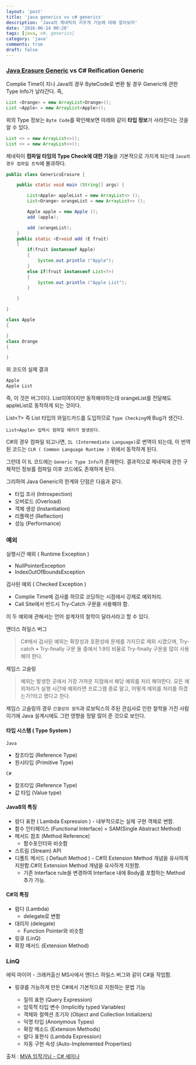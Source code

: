 ```yaml
---
layout: 'post'
title: 'java generics vs c# generics'
description: 'Java의 제네릭의 지우개 기능에 대해 알아보자'
date: '2016-06-14 00:20'
tags: [java, c#, generics]
category: 'java'
comments: true
draft: false
---
```


### [Java Erasure Generic](http://seungdols.tistory.com/421) vs C# Reification Generic

Complie Time이 지나 Java의 경우 ByteCode로 변환 될 경우 Generic에 관한 Type Info가 날라간다. 즉,

```java
List <Orange> = new ArrayList<Orange>();
List <Apple> = new ArrayList<Apple>();
```

위의 Type 정보는 `Byte Code`를 확인해보면 아래와 같이 **타입 정보**가 사라진다는 것을 알 수 있다.

```java
List <> = new ArrayList<>();
List <> = new ArrayList<>();
```

제네릭이 **컴파일 타임의 Type Check에 대한 기능**을 기본적으로 가지게 되는데 `Java의 경우 컴파일 트릭`에 불과하다.

```java
public class GenericsErasure {

    public static void main (String[] args) {

        List<Apple> appleList = new ArrayList<> ();
        List<Orange> orangeList = new ArrayList<> ();

        Apple apple = new Apple ();
        add (apple);

        add (orangeList);
    }
    public static <E>void add (E fruit)
    {
        if(fruit instanceof Apple)
        {
            System.out.println ("Apple");
        }
        else if(fruit instanceof List<?>)
        {
            System.out.println ("Apple List");
        }

    }

}

class Apple
{

}
class Orange
{

}
```

위 코드의 실제 결과

```bash
Apple
Apple List
```

즉, 이 것은 버그이다. List<Apple>이여야지만 동작해야하는데 orangeList를 전달해도 appleList로 동작하게 되는 것이다.

List<?> 즉 List 타입의 와일드카드를 도입하므로 `Type Checking`에 Bug가 생긴다.

`List<Apple> 입력시 컴파일 에러가 발생된다.`

C#의 경우 컴파일 되고나면, `IL (Intermediate Language)`로 번역이 되는데, 이 번역된 코드는 `CLR ( Common Language Runtime )` 위에서 동작하게 된다.

그런데 이 IL 코드에는 `Generic Type Info`가 존재한다. 결과적으로 제네릭에 관한 구체적인 정보를 컴파일 이후 코드에도 존재하게 된다.

그리하여 Java Generic의 한계와 단점은 다음과 같다.

- 타입 조사 (Introspection)
- 오버로드 (Overload)
- 객체 생성 (Instantiation)
- 리플렉션 (Reflection)
- 성능 (Performance)

### 예외

실행시간 예외 ( Runtime Exception )

- NullPointerException
- IndexOutOfBoundsException

검사된 예외 ( Checked Exception )

- Complie Time에 검사를 하므로 코딩하는 시점에서 강제로 예외처리.
- Call Site에서 반드시 Try-Catch 구문을 사용해야 함.

이 두 예외에 관해서는 언어 설계자의 철학이 달라서라고 할 수 있다.

앤더스 하일스 버그

> C#에서 검사된 예외는 확장성과 호환성에 문제를 가지므로 제외 시켰으며, Try-catch • Try-finally 구문 둘 중에서 1:9의 비율로 Try-finally 구문을 많이 사용해야 한다.

제임스 고슬링

> 예외는 발생한 곳에서 가장 가까운 지점에서 해당 예외를 처리 해야한다. 모든 예외처리가 실행 시간에 예외라면 프로그램 종료 말고, 어떻게 예외를 처리를 하겠는가?라고 했다고 한다.

제임스 고슬링의 경우 `간결성의 원칙`과 로보틱스의 주된 관심사로 인한 철학을 가진 사람이기에 Java 설계시에도 그런 영향을 정말 많이 준 것으로 보인다.

#### 타입 시스템 ( Type System )

`Java`

- 참조타입 (Reference Type)
- 원시타입 (Primitive Type)

`C#`

- 참조타입 (Reference Type)
- 값 타입 (Value type)

#### Java8의 특징

- 람다 표현 ( Lambda Expression ) - 내부적으로는 실제 구현 객체로 변함.
- 함수 인터페이스 (Functional Interface) = SAM(Single Abstract Method)
- 메서드 참조 (Method Reference)
  - 함수포인터와 비슷함
- 스트림 (Stream) API
- 디폴트 메서드 ( Default Method ) - C#의 Extension Method 개념을 유사하게 지원함.C#의 Extension Method 개념을 유사하게 지원함.
  - 기존 Interface rule을 변경하여 Interface 내에 Body를 포함하는 Method 추가 가능.

#### C#의 특징

- 람다 (Lambda)
  - delegate로 변함
- 대리자 (delegate)
  - Function Pointer와 비슷함
- 링큐 (LinQ)
- 확장 메서드 (Extension Method)

### LinQ

에릭 마이어 - 크래커출신 MS사에서 앤더스 하일스 버그와 같이 C#을 작업함.

- 링큐를 가능하게 만든 C#에서 기본적으로 지원하는 문법 기능

  - 질의 표현 (Query Expression)
  - 암묵적 타입 변수 (Implicitly typed Variables)
  - 객체와 컬렉션 초기자 (Object and Collection Initializers)
  - 익명 타입 (Anonymous Types)
  - 확장 메소드 (Extension Methods)
  - 람다 표현식 (Lambda Expression)
  - 자동 구현 속성 (Auto-Implemented Properties)

출처 : [MVA 임작가님 - C# 세미나](https://mva.microsoft.com/ko/training-courses/-c--11209?l=hXTcSPHBB_6704984382)
